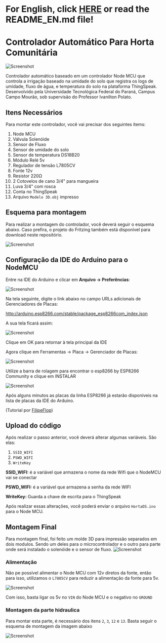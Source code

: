 # For English, click [HERE](https://github.com/utfpr/HortaOS/blob/master/README_EN.md) or read the README_EN.md file!

# Controlador Automático Para Horta Comunitária
![Screenshot](https://raw.githubusercontent.com/utfpr/HortaOS/master/Images/diagram.png)

Controlador automático baseado em um controlador Node MCU que controla a irrigação baseado na umidade do solo que registra os logs de umidade, fluxo de água, e temperatura do solo na plataforma ThingSpeak. Desenvolvido pela Universidade Tecnológica Federal do Paraná, Campus Campo Mourão, sob supervisão do Professor Ivanilton Polato.

## Itens Necessários
Para montar este controlador, você vai precisar dos seguintes items:
1. Node MCU
2. Válvula Solenóide
3. Sensor de Fluxo
4. Sensor de umidade do solo
5. Sensor de temperatura DS18B20
6. Módulo Relé 5v
7. Regulador de tensão L7805CV
8. Fonte 12v
9. Resistor 220Ω
10. 2 Cotovelos de cano 3/4" para mangueira
12. Luva 3/4" com rosca
13. Conta no ThingSpeak
14. Arquivo ```Modelo 3D.obj``` impresso

## Esquema para montagem
Para realizar a montagem do controlador, você deverá seguir o esquema abaixo. Caso prefira, o projeto do Fritzing também está disponível para download neste repositório.

![Screenshot](https://raw.githubusercontent.com/utfpr/HortaOS/master/Images/Scheme.png)

## Configuração da IDE do Arduino para o NodeMCU
Entre na IDE do Arduino e clicar em **Arquivo -> Preferências**:

![Screenshot](https://www.filipeflop.com/wp-content/uploads/2016/05/IDE-Arquivo.png)

Na tela seguinte, digite o link abaixo no campo URLs adicionais de Gerenciadores de Placas:

http://arduino.esp8266.com/stable/package_esp8266com_index.json

A sua tela ficará assim:

![Screenshot](https://www.filipeflop.com/wp-content/uploads/2016/05/IDE-Preferencias.png)

Clique em OK para retornar à tela principal da IDE

Agora clique em Ferramentas -> Placa -> Gerenciador de Placas:

![Screenshot](https://www.filipeflop.com/wp-content/uploads/2016/05/IDE-Menu-Ferramentas-Placa.png)

Utilize a barra de rolagem para encontrar o esp8266 by ESP8266 Community e clique em INSTALAR

![Screenshot](https://www.filipeflop.com/wp-content/uploads/2016/05/IDE-Gerenciador-de-placas.png)

Após alguns minutos as placas da linha ESP8266 já estarão disponíveis na lista de placas da IDE do Arduino.

(Tutorial por [FilipeFlop](https://www.filipeflop.com/blog/programar-nodemcu-com-ide-arduino/))

## Upload do código
Após realizar o passo anterior, você deverá alterar algumas variáveis. São elas:

1. ```SSID_WIFI```
2. ```PSWD_WIFI```
3. ```WriteKey```

**SSID_WIFI:** é a variável que armazena o nome da rede Wifi que o NodeMCU vai se conectar

**PSWD_WIFI:** é a variável que armazena a senha da rede WIFI

**WriteKey:** Guarda a chave de escrita para o ThingSpeak

Após realizar essas alterações, você poderá enviar o arquivo ```HortaOS.ino``` para o Node MCU. 

## Montagem Final
Para montagem final, foi feito um molde 3D para impressão separados em dois modulos. Sendo um deles para o microcontrolador e o outro para parte onde será instalado o solenóide e o sensor de fluxo.
![Screenshot](https://raw.githubusercontent.com/utfpr/HortaOS/master/Images/box.png)

### Alimentação
Não pe possível alimentar o Node MCU com 12v diretos da fonte, então para isso, utilizamos o ```L7805CV``` para reduzir a alimentação da fonte para 5v.

![Screenshot](https://raw.githubusercontent.com/utfpr/HortaOS/master/Images/regulator.png)

Com isso, basta ligar os 5v no ```VIN``` do Node MCU e o negativo no ```GROUND```

### Montagem da parte hidraulica
Para montar esta parte, é necessário dos itens ```2```, ```3```, ```12``` e ```13```. Basta seguir o esquema de montagem da imagem abaixo

![Screenshot](https://raw.githubusercontent.com/utfpr/HortaOS/master/Images/diagram.jpg)
